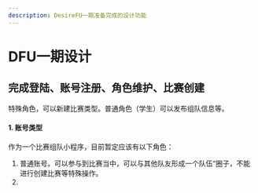 ```yaml
---
description: DesireFU一期准备完成的设计功能
---
```


# DFU一期设计

## 完成登陆、账号注册、角色维护、比赛创建

特殊角色，可以新建比赛类型。普通角色（学生）可以发布组队信息等。

#### 1. 账号类型

作为一个比赛组队小程序，目前暂定应该有以下角色：

1. 普通账号。可以参与到比赛当中，可以与其他队友形成一个队伍“圈子，不能进行创建比赛等特殊操作。
2. 








